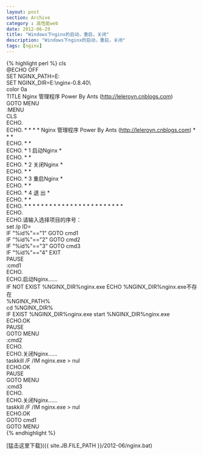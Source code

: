 ```yaml
---
layout: post
section: Archive
category : 高性能web
date: 2012-06-29
title: "Windows下nginx的启动，重启，关闭"
description: "Windows下nginx的启动，重启，关闭"
tags: [nginx]
---
```


{% highlight perl %}
cls   
@ECHO OFF   
SET NGINX_PATH=E:   
SET NGINX_DIR=E:\nginx-0.8.40\  
color 0a   
TITLE Nginx 管理程序 Power By Ants (http://leleroyn.cnblogs.com)  
GOTO MENU   
:MENU   
CLS   
ECHO.   
ECHO. * * * *  Nginx 管理程序 Power By Ants (http://leleroyn.cnblogs.com) * * *    
ECHO. * *   
ECHO. * 1 启动Nginx *   
ECHO. * *   
ECHO. * 2 关闭Nginx *   
ECHO. * *   
ECHO. * 3 重启Nginx *   
ECHO. * *   
ECHO. * 4 退 出 *   
ECHO. * *   
ECHO. * * * * * * * * * * * * * * * * * * * * * * * *   
ECHO.   
ECHO.请输入选择项目的序号：   
set /p ID=   
IF "%id%"=="1" GOTO cmd1   
IF "%id%"=="2" GOTO cmd2   
IF "%id%"=="3" GOTO cmd3   
IF "%id%"=="4" EXIT   
PAUSE   
:cmd1   
ECHO.   
ECHO.启动Nginx......   
IF NOT EXIST %NGINX_DIR%nginx.exe ECHO %NGINX_DIR%nginx.exe不存在   
%NGINX_PATH%   
cd %NGINX_DIR%   
IF EXIST %NGINX_DIR%nginx.exe start %NGINX_DIR%nginx.exe   
ECHO.OK   
PAUSE   
GOTO MENU   
:cmd2   
ECHO.   
ECHO.关闭Nginx......   
taskkill /F /IM nginx.exe > nul   
ECHO.OK   
PAUSE   
GOTO MENU   
:cmd3   
ECHO.   
ECHO.关闭Nginx......   
taskkill /F /IM nginx.exe > nul   
ECHO.OK   
GOTO cmd1   
GOTO MENU   
{% endhighlight %}

[猛击这里下载]({{ site.JB.FILE_PATH }}/2012-06/nginx.bat)